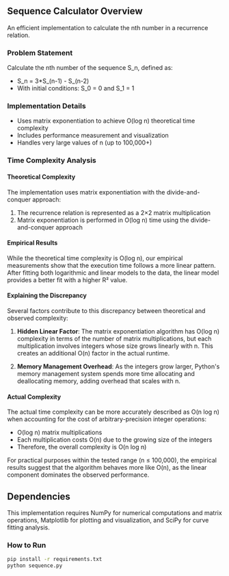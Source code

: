 ## Sequence Calculator Overview

An efficient implementation to calculate the nth number in a recurrence relation.

### Problem Statement
Calculate the nth number of the sequence S_n, defined as:
- S_n = 3*S_(n-1) - S_(n-2)
- With initial conditions: S_0 = 0 and S_1 = 1

### Implementation Details
- Uses matrix exponentiation to achieve O(log n) theoretical time complexity
- Includes performance measurement and visualization
- Handles very large values of n (up to 100,000+)

### Time Complexity Analysis

#### Theoretical Complexity
The implementation uses matrix exponentiation with the divide-and-conquer approach:
1. The recurrence relation is represented as a 2×2 matrix multiplication
2. Matrix exponentiation is performed in O(log n) time using the divide-and-conquer approach

#### Empirical Results
While the theoretical time complexity is O(log n), our empirical measurements show that the execution time follows a more linear pattern. After fitting both logarithmic and linear models to the data, the linear model provides a better fit with a higher R² value.

#### Explaining the Discrepancy
Several factors contribute to this discrepancy between theoretical and observed complexity:

1. **Hidden Linear Factor**: The matrix exponentiation algorithm has O(log n) complexity in terms of the number of matrix multiplications, but each multiplication involves integers whose size grows linearly with n. This creates an additional O(n) factor in the actual runtime.

2. **Memory Management Overhead**: As the integers grow larger, Python's memory management system spends more time allocating and deallocating memory, adding overhead that scales with n.

#### Actual Complexity
The actual time complexity can be more accurately described as O(n log n) when accounting for the cost of arbitrary-precision integer operations:
- O(log n) matrix multiplications
- Each multiplication costs O(n) due to the growing size of the integers
- Therefore, the overall complexity is O(n log n)

For practical purposes within the tested range (n ≤ 100,000), the empirical results suggest that the algorithm behaves more like O(n), as the linear component dominates the observed performance.

## Dependencies
This implementation requires NumPy for numerical computations and matrix operations, Matplotlib for plotting and visualization, and SciPy for curve fitting analysis.

### How to Run
```bash
pip install -r requirements.txt
python sequence.py
```